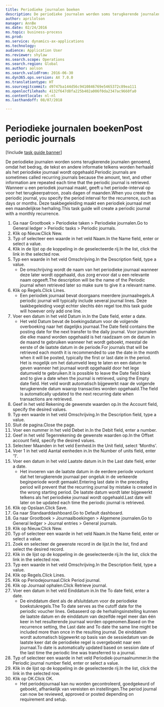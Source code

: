 ```yaml
--- 
title: Periodieke journalen boeken
description: De periodieke journalen worden soms terugkerende journalen genoemd, omdat het bedrag, de tekst en andere informatie telkens worden herhaald als het periodieke journaal wordt opgehaald.
author: aprilolson
manager: AnnBe
ms.date: 02/24/2016
ms.topic: business-process
ms.prod: 
ms.service: dynamics-ax-applications
ms.technology: 
audience: Application User
ms.reviewer: shylaw
ms.search.scope: Operations
ms.search.region: Global
ms.author: aolson
ms.search.validFrom: 2016-06-30
ms.dyn365.ops.version: AX 7.0.0
ms.translationtype: HT
ms.sourcegitcommit: d9747ba144d56c9410846769e5465372c89ea111
ms.openlocfilehash: 4132f647d8fa225b402a006f0da2347ac9660fa0
ms.contentlocale: nl-nl
ms.lasthandoff: 08/07/2018

---
```

# <a name="post-periodic-journals"></a><span data-ttu-id="2aff5-103">Periodieke journalen boeken</span><span class="sxs-lookup"><span data-stu-id="2aff5-103">Post periodic journals</span></span>

[!include [task guide banner](../../includes/task-guide-banner.md)]

<span data-ttu-id="2aff5-104">De periodieke journalen worden soms terugkerende journalen genoemd, omdat het bedrag, de tekst en andere informatie telkens worden herhaald als het periodieke journaal wordt opgehaald.</span><span class="sxs-lookup"><span data-stu-id="2aff5-104">Periodic journals are sometimes called recurring journals because the amount, text, and other information are repeated each time that the periodic journal is retrieved.</span></span> <span data-ttu-id="2aff5-105">Wanneer u een periodiek journaal maakt, geeft u het periode-interval op voor het terugkeerpatroon, zoals dagen of maanden.</span><span class="sxs-lookup"><span data-stu-id="2aff5-105">When you create the periodic journal, you specify the period interval for the recurrence, such as days or months.</span></span> <span data-ttu-id="2aff5-106">Deze taakbegeleiding maakt een periodiek journaal met een maandelijkse herhaling.</span><span class="sxs-lookup"><span data-stu-id="2aff5-106">This task guide will create a periodic journal with a monthly recurrence.</span></span>



1. <span data-ttu-id="2aff5-107">Ga naar Grootboek > Periodieke taken > Periodieke journalen.</span><span class="sxs-lookup"><span data-stu-id="2aff5-107">Go to General ledger > Periodic tasks > Periodic journals.</span></span>
2. <span data-ttu-id="2aff5-108">Klik op Nieuw.</span><span class="sxs-lookup"><span data-stu-id="2aff5-108">Click New.</span></span>
3. <span data-ttu-id="2aff5-109">Typ of selecteer een waarde in het veld Naam.</span><span class="sxs-lookup"><span data-stu-id="2aff5-109">In the Name field, enter or select a value.</span></span>
4. <span data-ttu-id="2aff5-110">Klik in de lijst op de koppeling in de geselecteerde rij.</span><span class="sxs-lookup"><span data-stu-id="2aff5-110">In the list, click the link in the selected row.</span></span>
5. <span data-ttu-id="2aff5-111">Typ een waarde in het veld Omschrijving.</span><span class="sxs-lookup"><span data-stu-id="2aff5-111">In the Description field, type a value.</span></span>
    * <span data-ttu-id="2aff5-112">De omschrijving wordt de naam van het periodieke journaal wanneer deze later wordt opgehaald, dus zorg ervoor dat u een relevante naam opgeeft.</span><span class="sxs-lookup"><span data-stu-id="2aff5-112">The description will be the name of the Periodic journal when retrieved later so make sure to give it a relevant name.</span></span>  
6. <span data-ttu-id="2aff5-113">Klik op Regels.</span><span class="sxs-lookup"><span data-stu-id="2aff5-113">Click Lines.</span></span>
    * <span data-ttu-id="2aff5-114">Een periodiek journaal bevat doorgaans meerdere journaalregels.</span><span class="sxs-lookup"><span data-stu-id="2aff5-114">A periodic journal will typically include several journal lines.</span></span> <span data-ttu-id="2aff5-115">Deze taakbegeleiding voegt echter slechts één regel toe.</span><span class="sxs-lookup"><span data-stu-id="2aff5-115">this task guide will however only add one line.</span></span>  
7. <span data-ttu-id="2aff5-116">Voer een datum in het veld Datum in.</span><span class="sxs-lookup"><span data-stu-id="2aff5-116">In the Date field, enter a date.</span></span>
    * <span data-ttu-id="2aff5-117">Het veld Datum bevat de boekingsdatum voor de volgende overboeking naar het dagelijks journaal.</span><span class="sxs-lookup"><span data-stu-id="2aff5-117">The Date field contains the posting date for the next transfer to the daily journal.</span></span> <span data-ttu-id="2aff5-118">Voor journalen die elke maand worden opgehaald is het raadzaam om de datum in de maand te gebruiken wanneer het wordt geboekt, meestal de eerste of de laatste datum in de periode.</span><span class="sxs-lookup"><span data-stu-id="2aff5-118">For journals that will be retrieved each month it is recommended to use the date in the month when it will be posted, typically the first or last date in the period.</span></span> <span data-ttu-id="2aff5-119">Het is mogelijk om het datumveld leeg te laten en een datum te geven wanneer het journaal wordt opgehaald door het lege datumveld te gebruiken.</span><span class="sxs-lookup"><span data-stu-id="2aff5-119">It is possible to leave the Date field blank and to give a date when the journal is retrieved, using the Empty date field.</span></span>    <span data-ttu-id="2aff5-120">Het veld wordt automatisch bijgewerkt naar de volgende terugkerende datum waarop transacties worden opgehaald.</span><span class="sxs-lookup"><span data-stu-id="2aff5-120">The field is automatically updated to the next recurring date when transactions are retrieved.</span></span>  
8. <span data-ttu-id="2aff5-121">Geef in het veld Rekening de gewenste waarden op.</span><span class="sxs-lookup"><span data-stu-id="2aff5-121">In the Account field, specify the desired values.</span></span>
9. <span data-ttu-id="2aff5-122">Typ een waarde in het veld Omschrijving.</span><span class="sxs-lookup"><span data-stu-id="2aff5-122">In the Description field, type a value.</span></span>
10. <span data-ttu-id="2aff5-123">Sluit de pagina.</span><span class="sxs-lookup"><span data-stu-id="2aff5-123">Close the page.</span></span>
11. <span data-ttu-id="2aff5-124">Voer een nummer in het veld Debet in.</span><span class="sxs-lookup"><span data-stu-id="2aff5-124">In the Debit field, enter a number.</span></span>
12. <span data-ttu-id="2aff5-125">Geef in het veld Tegenrekening de gewenste waarden op.</span><span class="sxs-lookup"><span data-stu-id="2aff5-125">In the Offset account field, specify the desired values.</span></span>
13. <span data-ttu-id="2aff5-126">Selecteer Maanden in het veld Eenheid.</span><span class="sxs-lookup"><span data-stu-id="2aff5-126">In the Unit field, select 'Months'.</span></span>
14. <span data-ttu-id="2aff5-127">Voer 1 in het veld Aantal eenheden in.</span><span class="sxs-lookup"><span data-stu-id="2aff5-127">In the Number of units field, enter '1'.</span></span>
15. <span data-ttu-id="2aff5-128">Voer een datum in het veld Laatste datum in.</span><span class="sxs-lookup"><span data-stu-id="2aff5-128">In the Last date field, enter a date.</span></span>
    * <span data-ttu-id="2aff5-129">Het invoeren van de laatste datum in de eerdere periode voorkomt dat het terugkerende journaal per ongeluk in de verkeerde beginperiode wordt gemaakt.</span><span class="sxs-lookup"><span data-stu-id="2aff5-129">Entering last date in the preceding period will prevent that the recurring journal by mistake is created in the wrong starting period.</span></span> <span data-ttu-id="2aff5-130">De laatste datum wordt later bijgewerkt telkens als het periodieke journaal wordt opgehaald.</span><span class="sxs-lookup"><span data-stu-id="2aff5-130">Last date will later on be updated each time the periodic journal is retrieved.</span></span>  
16. <span data-ttu-id="2aff5-131">Klik op Opslaan.</span><span class="sxs-lookup"><span data-stu-id="2aff5-131">Click Save.</span></span>
17. <span data-ttu-id="2aff5-132">Ga naar Standaarddashboard.</span><span class="sxs-lookup"><span data-stu-id="2aff5-132">Go to Default dashboard.</span></span>
18. <span data-ttu-id="2aff5-133">Ga naar Grootboek > Journaalboekingen > Algemene journalen.</span><span class="sxs-lookup"><span data-stu-id="2aff5-133">Go to General ledger > Journal entries > General journals.</span></span>
19. <span data-ttu-id="2aff5-134">Klik op Nieuw.</span><span class="sxs-lookup"><span data-stu-id="2aff5-134">Click New.</span></span>
20. <span data-ttu-id="2aff5-135">Typ of selecteer een waarde in het veld Naam.</span><span class="sxs-lookup"><span data-stu-id="2aff5-135">In the Name field, enter or select a value.</span></span>
21. <span data-ttu-id="2aff5-136">Zoek en selecteer de gewenste record in de lijst.</span><span class="sxs-lookup"><span data-stu-id="2aff5-136">In the list, find and select the desired record.</span></span>
22. <span data-ttu-id="2aff5-137">Klik in de lijst op de koppeling in de geselecteerde rij.</span><span class="sxs-lookup"><span data-stu-id="2aff5-137">In the list, click the link in the selected row.</span></span>
23. <span data-ttu-id="2aff5-138">Typ een waarde in het veld Omschrijving.</span><span class="sxs-lookup"><span data-stu-id="2aff5-138">In the Description field, type a value.</span></span>
24. <span data-ttu-id="2aff5-139">Klik op Regels.</span><span class="sxs-lookup"><span data-stu-id="2aff5-139">Click Lines.</span></span>
25. <span data-ttu-id="2aff5-140">Klik op Periodejournaal.</span><span class="sxs-lookup"><span data-stu-id="2aff5-140">Click Period journal.</span></span>
26. <span data-ttu-id="2aff5-141">Klik op Journaal ophalen.</span><span class="sxs-lookup"><span data-stu-id="2aff5-141">Click Retrieve journal.</span></span>
27. <span data-ttu-id="2aff5-142">Voer een datum in het veld Einddatum in.</span><span class="sxs-lookup"><span data-stu-id="2aff5-142">In the To date field, enter a date.</span></span>
    * <span data-ttu-id="2aff5-143">De einddatum dient als de afsluitdatum voor de periodieke boekstukregels.</span><span class="sxs-lookup"><span data-stu-id="2aff5-143">The To date serves as the cutoff date for the periodic voucher lines.</span></span> <span data-ttu-id="2aff5-144">Gebaseerd op de herhalingsinstelling kunnen de laatste datum en de einddatum van dezelfde regel meer dan één keer in het resulterende journaal worden opgenomen.</span><span class="sxs-lookup"><span data-stu-id="2aff5-144">Based on the recurrence setting, the Last date and To date the same line might be included more than once in the resulting journal.</span></span> <span data-ttu-id="2aff5-145">De einddatum wordt automatisch bijgewerkt op basis van de sessiedatum van de laatste keer dat de periodieke regel is overgeboekt naar een journaal.</span><span class="sxs-lookup"><span data-stu-id="2aff5-145">To date is automatically updated based on  session date of the last time the periodic line was transferred to a journal.</span></span>  
28. <span data-ttu-id="2aff5-146">Typ of selecteer een waarde in het veld Periodiek-journaalnummer.</span><span class="sxs-lookup"><span data-stu-id="2aff5-146">In the Periodic journal number field, enter or select a value.</span></span>
29. <span data-ttu-id="2aff5-147">Klik in de lijst op de koppeling in de geselecteerde rij.</span><span class="sxs-lookup"><span data-stu-id="2aff5-147">In the list, click the link in the selected row.</span></span>
30. <span data-ttu-id="2aff5-148">Klik op OK.</span><span class="sxs-lookup"><span data-stu-id="2aff5-148">Click OK.</span></span>
    * <span data-ttu-id="2aff5-149">Het periodejournaal kan nu worden gecontroleerd, goedgekeurd of geboekt, afhankelijk van vereisten en instellingen.</span><span class="sxs-lookup"><span data-stu-id="2aff5-149">The period journal can now be reviewed, approved or posted depending on requirement and setup.</span></span>  


